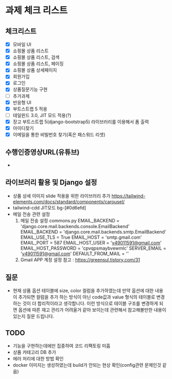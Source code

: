# 과제 체크 리스트

## 체크리스트

- [x] 모바일 UI
- [x] 쇼핑몰 상품 리스트
- [x] 쇼핑몰 상품 리스트, 검색
- [x] 쇼핑몰 상품 리스트, 페이징
- [x] 쇼핑몰 상품 상세페이지
- [x] 회원가입
- [x] 로그인
- [x] 상품질문기능 구현
- [ ] 추가과제
- [x] 반응형 UI
- [x] 부트스트랩 5 적용
- [ ] 테일윈드 3.0, JIT 모드 적용(?)
- [x] 장고 부트스트랩 5(django-bootstrap5) 라이브러리를 이용해서 폼 출력
- [x] 아이디찾기
- [x] 이메일을 통한 비빌번호 찾기(혹은 패스워드 리셋)

## 수행인증영상URL(유튜브)
-

## 라이브러리 활용 및 Django 설정
- 상품 상세 이미지 slide 적용을 위한 라이브러리 추가
   https://tailwind-elements.com/docs/standard/components/carousel/
- tailwind-cdd JIT모드
   bg-[#0d6efd]
- 메일 전송 관련 설정
  1. 메일 전송 설정 commons.py
      EMAIL_BACKEND = 'django.core.mail.backends.console.EmailBackend'
      EMAIL_BACKEND = 'django.core.mail.backends.smtp.EmailBackend'
      EMAIL_USE_TLS = True
      EMAIL_HOST = 'smtp.gmail.com'
      EMAIL_PORT = 587
      EMAIL_HOST_USER = 'v49011591@gmail.com'
      EMAIL_HOST_PASSWORD = 'cpvqpsmaybvewmlc'
      SERVER_EMAIL = 'v49011591@gmail.com'
      DEFAULT_FROM_MAIL = ''
  2. Gmail APP 계정 설정
    참고 : https://greensul.tistory.com/31
    
## 질문
 * 현재 상품 옵션 테이블에 size, color 컬럼을 추가하였는데 만약 옵션에 대한 내용이 추가되면 컬럼을 추가 하는 방식이 아닌 code값과 value 형식의 테이블로 변경 하는 것이 더 합리적이라고 생각합니다. 이런 방식으로 테이블 구조를 변경하게 되면 옵션에 따른 재고 관리가 어려울거 같아 보이는데 관련해서 참고해볼만한 내용이 있는지 질문 드립니다. 
## TODO
  * 기능을 구현하는데에만 집중하여 코드 리팩토링 미흡
  * 상품 카테고리 DB 추가
  * 에러 처리에 대한 방법 확인
  * docker 이미지는 생성하였는데 build가 안되는 현상 확인(config관련 문제인것 같음)

